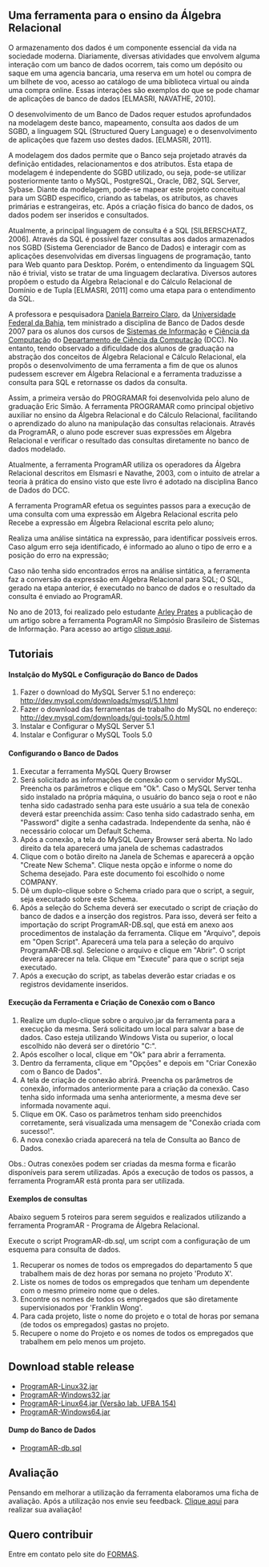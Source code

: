 ## Uma ferramenta para o ensino da Álgebra Relacional

O armazenamento dos dados é um componente essencial da vida na sociedade moderna. Diariamente, diversas atividades que envolvem alguma interação com um banco de dados ocorrem, tais como um depósito ou saque em uma agencia bancaria, uma reserva em um hotel ou compra de um bilhete de voo, acesso ao catálogo de uma biblioteca virtual ou ainda uma compra online. Essas interações são exemplos do que se pode chamar de aplicações de banco de dados [ELMASRI, NAVATHE, 2010].

O desenvolvimento de um Banco de Dados requer estudos aprofundados na modelagem deste banco, mapeamento, consulta aos dados de um SGBD, a linguagem SQL (Structured Query Language) e o desenvolvimento de aplicações que fazem uso destes dados. [ELMASRI, 2011].


A modelagem dos dados permite que o Banco seja projetado através da definição entidades, relacionamentos e dos atributos. Esta etapa de modelagem é independente do SGBD utilizado, ou seja, pode-se utilizar posteriormente tanto o MySQL, PostgreSQL, Oracle, DB2, SQL Server, Sybase. Diante da modelagem, pode-se mapear este projeto conceitual para um SGBD especifico, criando as tabelas, os atributos, as chaves primárias e estrangeiras, etc. Após a criação física do banco de dados, os dados podem ser inseridos e consultados. 

Atualmente, a principal linguagem de consulta é a SQL [SILBERSCHATZ, 2006]. Através da SQL é possível fazer consultas aos dados armazenados nos SGBD (Sistema Gerenciador de Banco de Dados) e interagir com as aplicações desenvolvidas em diversas linguagens de programação, tanto para Web quanto para Desktop. Porém, o entendimento da linguagem SQL não é trivial, visto se tratar de uma linguagem declarativa. Diversos autores propõem o estudo da Álgebra Relacional e do Cálculo Relacional de Domínio e de Tupla [ELMASRI, 2011] como uma etapa para o entendimento da SQL.

A professora e pesquisadora [Daniela Barreiro Claro](http://formas.ufba.br/dclaro/), da [Universidade Federal da Bahia](https://ufba.br), tem ministrado a disciplina de Banco de Dados desde 2007 para os alunos dos cursos de [Sistemas de Informação](http://wiki.dcc.ufba.br/BSI) e [Ciência da Computação](http://wiki.dcc.ufba.br/CCC) do [Departamento de Ciência da Computação](http://wiki.dcc.ufba.br/DCC) (DCC). No entanto, tendo observado a dificuldade dos alunos de graduação na abstração dos conceitos de Álgebra Relacional e Cálculo Relacional, ela propôs o desenvolvimento de uma ferramenta a fim de que os alunos pudessem escrever em Álgebra Relacional e a ferramenta traduzisse a consulta para SQL e retornasse os dados da consulta.

Assim, a primeira versão do PROGRAMAR foi desenvolvida pelo aluno de graduação Eric Simão. A ferramenta PROGRAMAR como principal objetivo auxiliar no ensino da Álgebra Relacional e do Cálculo Relacional, facilitando o aprendizado do aluno na manipulação das consultas relacionais. Através da ProgramAR, o aluno pode escrever suas expressões em Álgebra Relacional e verificar o resultado das consultas diretamente no banco de dados modelado.

Atualmente, a ferramenta ProgramAR utiliza os operadores da Álgebra Relacional descritos em Elsmasri e Navathe, 2003, com o intuito de atrelar a teoria à prática do ensino visto que este livro é adotado na disciplina Banco de Dados do DCC.

A ferramenta ProgramAR efetua os seguintes passos para a execução de uma consulta com uma expressão em Álgebra Relacional escrita pelo Recebe a expressão em Álgebra Relacional escrita pelo aluno;

Realiza uma análise sintática na expressão, para identificar possíveis erros. Caso algum erro seja identificado, é informado ao aluno o tipo de erro e a posição do erro na expressão;

Caso não tenha sido encontrados erros na análise sintática, a ferramenta faz a conversão da expressão em Álgebra Relacional para SQL; O SQL, gerado na etapa anterior, é executado no banco de dados e o resultado da consulta é enviado ao ProgramAR.

No ano de 2013, foi realizado pelo estudante [Arley Prates](https://github.com/arleyprates) a publicação de um artigo sobre a ferramenta PogramAR no Simpósio Brasileiro de Sistemas de Informação. Para acesso ao artigo [clique aqui](https://www.researchgate.net/profile/Renato_Cerceau/publication/255682815_Conferencia_Eletronica_de_Dados_Cadastrais_Governamentais_por_Criterios_Qualitativos/links/00463520268a21f6a4000000.pdf).

## Tutoriais

#### Instalção do MySQL e Configuração do Banco de Dados

1. Fazer o download do MySQL Server 5.1 no endereço: http://dev.mysql.com/downloads/mysql/5.1.html
2. Fazer o download das ferramentas de trabalho do MySQL no endereço: http://dev.mysql.com/downloads/gui-tools/5.0.html
3. Instalar e Configurar o MySQL Server 5.1
4. Instalar e Configurar o MySQL Tools 5.0

#### Configurando o Banco de Dados
1. Executar a ferramenta MySQL Query Browser
2. Será solicitado as informações de conexão com o servidor MySQL. Preencha os parâmetros e clique em "Ok". Caso o MySQL Server tenha sido instalado na própria máquina, o usuário do banco seja o root e não tenha sido cadastrado senha para este usuário a sua tela de conexão deverá estar preenchida assim: Caso tenha sido cadastrado senha, em "Password" digite a senha cadastrada. Independente da senha, não é necessário colocar um Default Schema.
3. Após a conexão, a tela do MySQL Query Browser será aberta. No lado direito da tela aparecerá uma janela de schemas cadastrados
4. Clique com o botão direito na Janela de Schemas e aparecerá a opção "Create New Schema". Clique nesta opção e informe o nome do Schema desejado. Para este documento foi escolhido o nome COMPANY.
5. Dê um duplo-clique sobre o Schema criado para que o script, a seguir, seja executado sobre este Schema.
6. Após a seleção do Schema deverá ser executado o script de criação do banco de dados e a inserção dos registros. Para isso, deverá ser feito a importação do script ProgramAR-DB.sql, que está em anexo aos procedimentos de instalação da ferramenta. Clique em "Arquivo", depois em "Open Script". Aparecerá uma tela para a seleção do arquivo ProgramAR-DB.sql. Selecione o arquivo e clique em "Abrir". O script deverá aparecer na tela. Clique em "Execute" para que o script seja executado.
7. Após a execução do script, as tabelas deverão estar criadas e os registros devidamente inseridos.

#### Execução da Ferramenta e Criação de Conexão com o Banco

1. Realize um duplo-clique sobre o arquivo.jar da ferramenta para a execução da mesma. Será solicitado um local para salvar a base de dados. Caso esteja utilizando Windows Vista ou superior, o local escolhido não deverá ser o diretório "C:\".
2. Após escolher o local, clique em "Ok" para abrir a ferramenta.
3. Dentro da ferramenta, clique em "Opções" e depois em "Criar Conexão com o Banco de Dados".
4. A tela de criação de conexão abrirá. Preencha os parâmetros de conexão, informados anteriormente para a criação da conexão. Caso tenha sido informada uma senha anteriormente, a mesma deve ser informada novamente aqui.
5. Clique em OK. Caso os parâmetros tenham sido preenchidos corretamente, será visualizada uma mensagem de "Conexão criada com sucesso!".
6. A nova conexão criada aparecerá na tela de Consulta ao Banco de Dados.

Obs.: Outras conexões podem ser criadas da mesma forma e ficarão disponíveis para serem utilizadas.
Após a execução de todos os passos, a ferramenta ProgramAR está pronta para ser utilizada.

#### Exemplos de consultas

Abaixo seguem 5 roteiros para serem seguidos e realizados utilizando a ferramenta ProgramAR - Programa de Álgebra Relacional.

Execute o script ProgramAR-db.sql, um script com a configuração de um esquema para consulta de dados.

1. Recuperar os nomes de todos os empregados do departamento 5 que trabalhem mais de dez horas por semana no projeto 'Produto X'.
2. Liste os nomes de todos os empregados que tenham um dependente com o mesmo primeiro nome que o deles.
3. Encontre os nomes de todos os empregados que são diretamente supervisionados por 'Franklin Wong'.
4. Para cada projeto, liste o nome do projeto e o total de horas por semana (de todos os empregados) gastas no projeto.
5. Recupere o nome do Projeto e os nomes de todos os empregados que trabalhem em pelo menos um projeto.

## Download stable release

* [ProgramAR-Linux32.jar](ProgramAR_-_Linux32.jar)
* [ProgramAR-Windows32.jar](ProgramAR_-_Windows32.jar)
* [ProgramAR-Linux64.jar (Versão lab. UFBA 154)](ProgramAR_-_Linux64.jar)
* [ProgramAR-Windows64.jar](ProgramAR_-_Windows64.jar)

#### Dump do Banco de Dados

* [ProgramAR-db.sql](programAR-db.sql)

## Avaliação

Pensando em melhorar a utilização da ferramenta elaboramos uma ficha de avaliação. Após a utilização nos envie seu feedback. [Clique aqui](https://forms.gle/AeZkvRKLRMwpHTf86) para realizar sua avaliação!

## Quero contribuir

Entre em contato pelo site do [FORMAS](https://github.com/FORMAS/programar).
